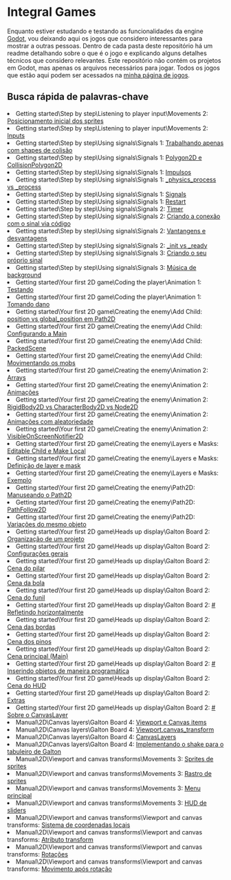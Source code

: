 # Integral Games
Enquanto estiver estudando e testando as funcionalidades da engine [Godot](https://docs.godotengine.org/en/stable/index.html), vou deixando aqui os jogos que considero interessantes para mostrar a outras pessoas. Dentro de cada pasta deste repositório há um readme detalhando sobre o que é o jogo e explicando alguns detalhes técnicos que considero relevantes. Este repositório não contém os projetos em Godot, mas apenas os arquivos necessários para jogar. Todos os jogos que estão aqui podem ser acessados na [minha página de jogos](https://felipebottega.github.io/Games/).

<h2>Busca rápida de palavras-chave</h2>

<li> Getting started\Step by step\Listening to player input\Movements 2: <a href="https://github.com/felipebottega/Games/tree/gh-pages/Getting%20started/Step%20by%20step/Listening%20to%20player%20input/Movements%202">  Posicionamento inicial dos sprites
 </a> </li>
<li> Getting started\Step by step\Listening to player input\Movements 2: <a href="https://github.com/felipebottega/Games/tree/gh-pages/Getting%20started/Step%20by%20step/Listening%20to%20player%20input/Movements%202">  Inputs
 </a> </li>
<li> Getting started\Step by step\Using signals\Signals 1: <a href="https://github.com/felipebottega/Games/tree/gh-pages/Getting%20started/Step%20by%20step/Using%20signals/Signals%201">  Trabalhando apenas com shapes de colisão
 </a> </li>
<li> Getting started\Step by step\Using signals\Signals 1: <a href="https://github.com/felipebottega/Games/tree/gh-pages/Getting%20started/Step%20by%20step/Using%20signals/Signals%201">  Polygon2D e CollisionPolygon2D
 </a> </li>
<li> Getting started\Step by step\Using signals\Signals 1: <a href="https://github.com/felipebottega/Games/tree/gh-pages/Getting%20started/Step%20by%20step/Using%20signals/Signals%201">  Impulsos
 </a> </li>
<li> Getting started\Step by step\Using signals\Signals 1: <a href="https://github.com/felipebottega/Games/tree/gh-pages/Getting%20started/Step%20by%20step/Using%20signals/Signals%201">   _physics_process vs  _process
 </a> </li>
<li> Getting started\Step by step\Using signals\Signals 1: <a href="https://github.com/felipebottega/Games/tree/gh-pages/Getting%20started/Step%20by%20step/Using%20signals/Signals%201">  Signals
 </a> </li>
<li> Getting started\Step by step\Using signals\Signals 1: <a href="https://github.com/felipebottega/Games/tree/gh-pages/Getting%20started/Step%20by%20step/Using%20signals/Signals%201">  Restart
 </a> </li>
<li> Getting started\Step by step\Using signals\Signals 2: <a href="https://github.com/felipebottega/Games/tree/gh-pages/Getting%20started/Step%20by%20step/Using%20signals/Signals%202">  Timer
 </a> </li>
<li> Getting started\Step by step\Using signals\Signals 2: <a href="https://github.com/felipebottega/Games/tree/gh-pages/Getting%20started/Step%20by%20step/Using%20signals/Signals%202">  Criando a conexão com o sinal via código
 </a> </li>
<li> Getting started\Step by step\Using signals\Signals 2: <a href="https://github.com/felipebottega/Games/tree/gh-pages/Getting%20started/Step%20by%20step/Using%20signals/Signals%202">  Vantangens e desvantagens
 </a> </li>
<li> Getting started\Step by step\Using signals\Signals 2: <a href="https://github.com/felipebottega/Games/tree/gh-pages/Getting%20started/Step%20by%20step/Using%20signals/Signals%202">  _init vs _ready
 </a> </li>
<li> Getting started\Step by step\Using signals\Signals 3: <a href="https://github.com/felipebottega/Games/tree/gh-pages/Getting%20started/Step%20by%20step/Using%20signals/Signals%203">  Criando o seu próprio sinal
 </a> </li>
<li> Getting started\Step by step\Using signals\Signals 3: <a href="https://github.com/felipebottega/Games/tree/gh-pages/Getting%20started/Step%20by%20step/Using%20signals/Signals%203">  Música de background
 </a> </li>
<li> Getting started\Your first 2D game\Coding the player\Animation 1: <a href="https://github.com/felipebottega/Games/tree/gh-pages/Getting%20started/Your%20first%202D%20game/Coding%20the%20player/Animation%201">  Testando
 </a> </li>
<li> Getting started\Your first 2D game\Coding the player\Animation 1: <a href="https://github.com/felipebottega/Games/tree/gh-pages/Getting%20started/Your%20first%202D%20game/Coding%20the%20player/Animation%201">  Tomando dano
 </a> </li>
<li> Getting started\Your first 2D game\Creating the enemy\Add Child: <a href="https://github.com/felipebottega/Games/tree/gh-pages/Getting%20started/Your%20first%202D%20game/Creating%20the%20enemy/Add%20Child">  position vs global_position em Path2D
 </a> </li>
<li> Getting started\Your first 2D game\Creating the enemy\Add Child: <a href="https://github.com/felipebottega/Games/tree/gh-pages/Getting%20started/Your%20first%202D%20game/Creating%20the%20enemy/Add%20Child">  Configurando a Main
 </a> </li>
<li> Getting started\Your first 2D game\Creating the enemy\Add Child: <a href="https://github.com/felipebottega/Games/tree/gh-pages/Getting%20started/Your%20first%202D%20game/Creating%20the%20enemy/Add%20Child">  PackedScene
 </a> </li>
<li> Getting started\Your first 2D game\Creating the enemy\Add Child: <a href="https://github.com/felipebottega/Games/tree/gh-pages/Getting%20started/Your%20first%202D%20game/Creating%20the%20enemy/Add%20Child">  Movimentando os mobs
 </a> </li>
<li> Getting started\Your first 2D game\Creating the enemy\Animation 2: <a href="https://github.com/felipebottega/Games/tree/gh-pages/Getting%20started/Your%20first%202D%20game/Creating%20the%20enemy/Animation%202">  Arrays
 </a> </li>
<li> Getting started\Your first 2D game\Creating the enemy\Animation 2: <a href="https://github.com/felipebottega/Games/tree/gh-pages/Getting%20started/Your%20first%202D%20game/Creating%20the%20enemy/Animation%202">  Animações
 </a> </li>
<li> Getting started\Your first 2D game\Creating the enemy\Animation 2: <a href="https://github.com/felipebottega/Games/tree/gh-pages/Getting%20started/Your%20first%202D%20game/Creating%20the%20enemy/Animation%202">  RigidBody2D vs CharacterBody2D vs Node2D
 </a> </li>
<li> Getting started\Your first 2D game\Creating the enemy\Animation 2: <a href="https://github.com/felipebottega/Games/tree/gh-pages/Getting%20started/Your%20first%202D%20game/Creating%20the%20enemy/Animation%202">  Animações com aleatoriedade
 </a> </li>
<li> Getting started\Your first 2D game\Creating the enemy\Animation 2: <a href="https://github.com/felipebottega/Games/tree/gh-pages/Getting%20started/Your%20first%202D%20game/Creating%20the%20enemy/Animation%202">  VisibleOnScreenNotifier2D
 </a> </li>
<li> Getting started\Your first 2D game\Creating the enemy\Layers e Masks: <a href="https://github.com/felipebottega/Games/tree/gh-pages/Getting%20started/Your%20first%202D%20game/Creating%20the%20enemy/Layers%20e%20Masks">  Editable Child e Make Local
 </a> </li>
<li> Getting started\Your first 2D game\Creating the enemy\Layers e Masks: <a href="https://github.com/felipebottega/Games/tree/gh-pages/Getting%20started/Your%20first%202D%20game/Creating%20the%20enemy/Layers%20e%20Masks">  Definição de layer e mask
 </a> </li>
<li> Getting started\Your first 2D game\Creating the enemy\Layers e Masks: <a href="https://github.com/felipebottega/Games/tree/gh-pages/Getting%20started/Your%20first%202D%20game/Creating%20the%20enemy/Layers%20e%20Masks">  Exemplo
 </a> </li>
<li> Getting started\Your first 2D game\Creating the enemy\Path2D: <a href="https://github.com/felipebottega/Games/tree/gh-pages/Getting%20started/Your%20first%202D%20game/Creating%20the%20enemy/Path2D">  Manuseando o Path2D
 </a> </li>
<li> Getting started\Your first 2D game\Creating the enemy\Path2D: <a href="https://github.com/felipebottega/Games/tree/gh-pages/Getting%20started/Your%20first%202D%20game/Creating%20the%20enemy/Path2D">  PathFollow2D
 </a> </li>
<li> Getting started\Your first 2D game\Creating the enemy\Path2D: <a href="https://github.com/felipebottega/Games/tree/gh-pages/Getting%20started/Your%20first%202D%20game/Creating%20the%20enemy/Path2D">  Variações do mesmo objeto
 </a> </li>
<li> Getting started\Your first 2D game\Heads up display\Galton Board 2: <a href="https://github.com/felipebottega/Games/tree/gh-pages/Getting%20started/Your%20first%202D%20game/Heads%20up%20display/Galton%20Board%202">  Organização de um projeto
 </a> </li>
<li> Getting started\Your first 2D game\Heads up display\Galton Board 2: <a href="https://github.com/felipebottega/Games/tree/gh-pages/Getting%20started/Your%20first%202D%20game/Heads%20up%20display/Galton%20Board%202">  Configurações gerais
 </a> </li>
<li> Getting started\Your first 2D game\Heads up display\Galton Board 2: <a href="https://github.com/felipebottega/Games/tree/gh-pages/Getting%20started/Your%20first%202D%20game/Heads%20up%20display/Galton%20Board%202">  Cena do pilar
 </a> </li>
<li> Getting started\Your first 2D game\Heads up display\Galton Board 2: <a href="https://github.com/felipebottega/Games/tree/gh-pages/Getting%20started/Your%20first%202D%20game/Heads%20up%20display/Galton%20Board%202">  Cena da bola
 </a> </li>
<li> Getting started\Your first 2D game\Heads up display\Galton Board 2: <a href="https://github.com/felipebottega/Games/tree/gh-pages/Getting%20started/Your%20first%202D%20game/Heads%20up%20display/Galton%20Board%202">  Cena do funil
 </a> </li>
<li> Getting started\Your first 2D game\Heads up display\Galton Board 2: <a href="https://github.com/felipebottega/Games/tree/gh-pages/Getting%20started/Your%20first%202D%20game/Heads%20up%20display/Galton%20Board%202"> # Refletindo horizontalmente
 </a> </li>
<li> Getting started\Your first 2D game\Heads up display\Galton Board 2: <a href="https://github.com/felipebottega/Games/tree/gh-pages/Getting%20started/Your%20first%202D%20game/Heads%20up%20display/Galton%20Board%202">  Cena das bordas
 </a> </li>
<li> Getting started\Your first 2D game\Heads up display\Galton Board 2: <a href="https://github.com/felipebottega/Games/tree/gh-pages/Getting%20started/Your%20first%202D%20game/Heads%20up%20display/Galton%20Board%202">  Cena dos pinos 
 </a> </li>
<li> Getting started\Your first 2D game\Heads up display\Galton Board 2: <a href="https://github.com/felipebottega/Games/tree/gh-pages/Getting%20started/Your%20first%202D%20game/Heads%20up%20display/Galton%20Board%202">  Cena principal (Main)
 </a> </li>
<li> Getting started\Your first 2D game\Heads up display\Galton Board 2: <a href="https://github.com/felipebottega/Games/tree/gh-pages/Getting%20started/Your%20first%202D%20game/Heads%20up%20display/Galton%20Board%202"> # Inserindo objetos de maneira programática
 </a> </li>
<li> Getting started\Your first 2D game\Heads up display\Galton Board 2: <a href="https://github.com/felipebottega/Games/tree/gh-pages/Getting%20started/Your%20first%202D%20game/Heads%20up%20display/Galton%20Board%202">  Cena do HUD
 </a> </li>
<li> Getting started\Your first 2D game\Heads up display\Galton Board 2: <a href="https://github.com/felipebottega/Games/tree/gh-pages/Getting%20started/Your%20first%202D%20game/Heads%20up%20display/Galton%20Board%202">  Extras
 </a> </li>
<li> Getting started\Your first 2D game\Heads up display\Galton Board 2: <a href="https://github.com/felipebottega/Games/tree/gh-pages/Getting%20started/Your%20first%202D%20game/Heads%20up%20display/Galton%20Board%202"> # Sobre o CanvasLayer
 </a> </li>
<li> Manual\2D\Canvas layers\Galton Board 4: <a href="https://github.com/felipebottega/Games/tree/gh-pages/Manual/2D/Canvas%20layers/Galton%20Board%204">  Viewport e Canvas items
 </a> </li>
<li> Manual\2D\Canvas layers\Galton Board 4: <a href="https://github.com/felipebottega/Games/tree/gh-pages/Manual/2D/Canvas%20layers/Galton%20Board%204">  Viewport.canvas_transform
 </a> </li>
<li> Manual\2D\Canvas layers\Galton Board 4: <a href="https://github.com/felipebottega/Games/tree/gh-pages/Manual/2D/Canvas%20layers/Galton%20Board%204">  CanvasLayers
 </a> </li>
<li> Manual\2D\Canvas layers\Galton Board 4: <a href="https://github.com/felipebottega/Games/tree/gh-pages/Manual/2D/Canvas%20layers/Galton%20Board%204">   Implementando o shake para o tabuleiro de Galton
 </a> </li>
<li> Manual\2D\Viewport and canvas transforms\Movements 3: <a href="https://github.com/felipebottega/Games/tree/gh-pages/Manual/2D/Viewport%20and%20canvas%20transforms/Movements%203">  Sprites de sprites
 </a> </li>
<li> Manual\2D\Viewport and canvas transforms\Movements 3: <a href="https://github.com/felipebottega/Games/tree/gh-pages/Manual/2D/Viewport%20and%20canvas%20transforms/Movements%203">  Rastro de sprites
 </a> </li>
<li> Manual\2D\Viewport and canvas transforms\Movements 3: <a href="https://github.com/felipebottega/Games/tree/gh-pages/Manual/2D/Viewport%20and%20canvas%20transforms/Movements%203">  Menu principal
 </a> </li>
<li> Manual\2D\Viewport and canvas transforms\Movements 3: <a href="https://github.com/felipebottega/Games/tree/gh-pages/Manual/2D/Viewport%20and%20canvas%20transforms/Movements%203">  HUD de sliders
 </a> </li>
<li> Manual\2D\Viewport and canvas transforms\Viewport and canvas transforms: <a href="https://github.com/felipebottega/Games/tree/gh-pages/Manual/2D/Viewport%20and%20canvas%20transforms/Viewport%20and%20canvas%20transforms">  Sistema de coordenadas locais
 </a> </li>
<li> Manual\2D\Viewport and canvas transforms\Viewport and canvas transforms: <a href="https://github.com/felipebottega/Games/tree/gh-pages/Manual/2D/Viewport%20and%20canvas%20transforms/Viewport%20and%20canvas%20transforms">  Atributo transform
 </a> </li>
<li> Manual\2D\Viewport and canvas transforms\Viewport and canvas transforms: <a href="https://github.com/felipebottega/Games/tree/gh-pages/Manual/2D/Viewport%20and%20canvas%20transforms/Viewport%20and%20canvas%20transforms">  Rotações
 </a> </li>
<li> Manual\2D\Viewport and canvas transforms\Viewport and canvas transforms: <a href="https://github.com/felipebottega/Games/tree/gh-pages/Manual/2D/Viewport%20and%20canvas%20transforms/Viewport%20and%20canvas%20transforms">  Movimento após rotação
 </a> </li>
</ul>
